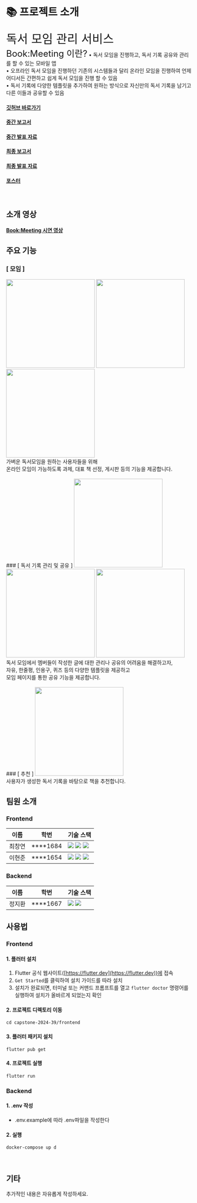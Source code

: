 
# 📚 프로젝트 소개
<font size=6>독서 모임 관리 서비스</font>
<br><font size=5>Book:Meeting 이란?</font>
• 독서 모임을 진행하고, 독서 기록 공유와 관리를 할 수 있는 모바일 앱<br>
• 오프라인 독서 모임을 진행하던 기존의 시스템들과 달리 온라인 모임을 진행하여 언제 어디서든 간편하고 쉽게 독서 모임을 진행 할 수 있음<br>
• 독서 기록에 다양한 템플릿을 추가하여 원하는 방식으로 자신만의 독서 기록을 남기고 다른 이들과 공유할 수 있음<br>


#### [깃허브 바로가기](https://github.com/kookmin-sw/capstone-2024-39)
#### [중간 보고서](https://docs.google.com/document/d/1i16JsIX1ZV_-k1uWRbPaX7ZjnDUnKAtCAj4W1fes8B4/edit?usp=sharing)
#### [중간 발표 자료](https://drive.google.com/file/d/16d2ZMzQ4o3kiDXWp-8oM8cN9kBTLiGhA/view?usp=sharing)
#### [최종 보고서](https://docs.google.com/document/d/1DOv1t9IZNr57CeJ9pTD1VBJrtRXLUegzWLdz8KpTqnE/edit?usp=sharing)
#### [최종 발표 자료](https://docs.google.com/presentation/d/150xfvmu41u8g8sZ99GD742oW2upGPhFNIjAlYpmlD4U/edit?usp=sharing)
#### [포스터](https://drive.google.com/file/d/1Zq_1m_YbRiJ-4Sl7UL5bTPA4aHU8MO7S/view?usp=sharing)

<br>

## 소개 영상
#### [Book:Meeting 시연 영상](https://youtu.be/aEsOtejFEfc)

## 주요 기능

### [ 모임 ]
<img width = "240" src = "https://github.com/kookmin-sw/capstone-2024-39/assets/53289569/4f28da4f-1ac9-4576-8135-c3cdbc4e941b">
<img width = "240" src = "https://github.com/kookmin-sw/capstone-2024-39/assets/53289569/1f41cef8-007f-44da-9abe-cd1c4adbb052">
<img width = "240" src = "https://github.com/kookmin-sw/capstone-2024-39/assets/53289569/5725ffa5-2144-4072-a586-b93e1840f265">
<br>
가벼운 독서모임을 원하는 사용자들을 위해<br>
온라인 모임이 가능하도록 과제, 대표 책 선정, 게시판 등의 기능을 제공합니다.<br>
<br>
### [ 독서 기록 관리 및 공유 ]
<img width = "240" src = "https://github.com/kookmin-sw/capstone-2024-39/assets/53289569/e8da4560-5da9-436c-a756-9b968e6d86c8">
<img width = "240" src = "https://github.com/kookmin-sw/capstone-2024-39/assets/53289569/7368e942-1527-44ca-a762-3ee1e927f258">
<img width = "240" src = "https://github.com/kookmin-sw/capstone-2024-39/assets/53289569/42205eea-b1f0-4b62-a0f3-5f876092ad47">
<br>
독서 모임에서 멤버들이 작성한 글에 대한 관리나 공유의 어려움을 해결하고자,<br>
자유, 한줄평, 인용구, 퀴즈 등의 다양한 템플릿을 제공하고<br>
모임 페이지를 통한 공유 기능을 제공합니다.<br>
<br>
### [ 추천 ]
<img width = "240" src = "https://github.com/kookmin-sw/capstone-2024-39/assets/53289569/92c3c887-09aa-413e-bac0-d2bf1f459eb8">
<br>
사용자가 생성한 독서 기록을 바탕으로 책을 추천합니다.<br>

## 팀원 소개
### Frontend
<table>
    <tr>
        <th>이름</th>
        <th>학번</th>
        <th>기술 스택</th>
    </tr>
    <tbody>
        <td valign = "middle">최창연</td>
        <td>****1684</td>
        <td><img src="https://img.shields.io/badge/Flutter-%2302569B.svg?style=for-the-badge&logo=Flutter&logoColor=white"> <img src="https://img.shields.io/badge/Android-3DDC84?style=for-the-badge&logo=android&logoColor=white"> <img src="https://img.shields.io/badge/iOS-000000?style=for-the-badge&logo=ios&logoColor=white"></td>
    </tbody>
    <tbody>
        <td valign = "middle">이현준</td>
        <td>****1654</td>
        <td><img src="https://img.shields.io/badge/Flutter-%2302569B.svg?style=for-the-badge&logo=Flutter&logoColor=white"> <img src="https://img.shields.io/badge/Android-3DDC84?style=for-the-badge&logo=android&logoColor=white"> <img src="https://img.shields.io/badge/iOS-000000?style=for-the-badge&logo=ios&logoColor=white"></td>
    </tbody>
</table>

### Backend
<table>
    <tr>
        <th>이름</th>
        <th>학번</th>
        <th>기술 스택</th>
    </tr>
    <tbody>
        <td valign = middle>정지환</td>
        <td>****1667</td>
        <td><img src="https://img.shields.io/badge/spring-%236DB33F.svg?style=for-the-badge&logo=spring&logoColor=white"> 
            <img src="https://img.shields.io/badge/mysql-4479A1.svg?style=for-the-badge&logo=mysql&logoColor=white"></td>
    </tbody>
</table>


## 사용법
### Frontend

#### 1. 플러터 설치

1. Flutter 공식 웹사이트([https://flutter.dev](https://flutter.dev))에 접속
2. `Get Started`를 클릭하여 설치 가이드를 따라 설치
3. 설치가 완료되면, 터미널 또는 커맨드 프롬프트를 열고 `flutter doctor` 명령어를 실행하여 설치가 올바르게 되었는지 확인

#### 2. 프로젝트 디렉토리 이동

```
cd capstone-2024-39/frontend
```

#### 3. 플러터 패키지 설치

```
flutter pub get
```

#### 4. 프로젝트 실행

```
flutter run
```

### Backend

#### 1. .env 작성

- .env.example에 따라 .env파일을 작성한다

#### 2. 실행

```
docker-compose up d
```


<br>


## 기타
추가적인 내용은 자유롭게 작성하세요.